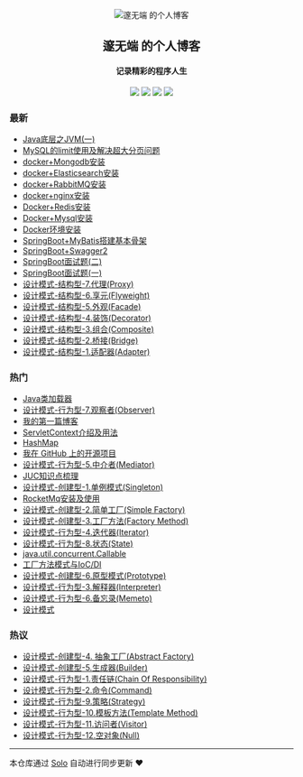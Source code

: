 <p align="center"><img alt="邃无端 的个人博客" src="https://static.b3log.org/images/brand/solo-32.png"></p><h2 align="center">
邃无端 的个人博客
</h2>

<h4 align="center">记录精彩的程序人生</h4>
<p align="center"><a title="邃无端 的个人博客" target="_blank" href="https://github.com/edhugo88/solo-blog"><img src="https://img.shields.io/github/last-commit/edhugo88/solo-blog.svg?style=flat-square&color=FF9900"></a>
<a title="GitHub repo size in bytes" target="_blank" href="https://github.com/edhugo88/solo-blog"><img src="https://img.shields.io/github/repo-size/edhugo88/solo-blog.svg?style=flat-square"></a>
<a title="Solo Version" target="_blank" href="https://github.com/b3log/solo/releases"><img src="https://img.shields.io/badge/solo-3.6.6-f1e05a.svg?style=flat-square&color=blueviolet"></a>
<a title="Hits" target="_blank" href="https://github.com/b3log/hits"><img src="https://hits.b3log.org/edhugo88/solo-blog.svg"></a></p>

### 最新

* [Java底层之JVM(一)](http://blog.hugoyisang.top/articles/2019/11/22/1574389267073.html)
* [MySQL的limit使用及解决超大分页问题](http://blog.hugoyisang.top/articles/2019/11/22/1574386358038.html)
* [docker+Mongodb安装](http://blog.hugoyisang.top/articles/2019/11/21/1574332324871.html)
* [docker+Elasticsearch安装](http://blog.hugoyisang.top/articles/2019/11/21/1574332168234.html)
* [docker+RabbitMQ安装](http://blog.hugoyisang.top/articles/2019/11/21/1574332081643.html)
* [docker+nginx安装](http://blog.hugoyisang.top/articles/2019/11/21/1574330851807.html)
* [Docker+Redis安装](http://blog.hugoyisang.top/articles/2019/11/21/1574330769374.html)
* [Docker+Mysql安装](http://blog.hugoyisang.top/articles/2019/11/21/1574330680596.html)
* [Docker环境安装](http://blog.hugoyisang.top/articles/2019/11/21/1574330435460.html)
* [SpringBoot+MyBatis搭建基本骨架](http://blog.hugoyisang.top/articles/2019/11/21/1574328096567.html)
* [SpringBoot+Swagger2](http://blog.hugoyisang.top/articles/2019/11/21/1574309380546.html)
* [SpringBoot面试题(二)](http://blog.hugoyisang.top/articles/2019/11/20/1574234178507.html)
* [SpringBoot面试题(一)](http://blog.hugoyisang.top/articles/2019/11/20/1574223486112.html)
* [设计模式-结构型-7.代理(Proxy)](http://blog.hugoyisang.top/articles/2019/11/17/1573983621503.html)
* [设计模式-结构型-6.享元(Flyweight)](http://blog.hugoyisang.top/articles/2019/11/17/1573983455183.html)
* [设计模式-结构型-5.外观(Facade)](http://blog.hugoyisang.top/articles/2019/11/17/1573983343996.html)
* [设计模式-结构型-4.装饰(Decorator)](http://blog.hugoyisang.top/articles/2019/11/17/1573983258791.html)
* [设计模式-结构型-3.组合(Composite)](http://blog.hugoyisang.top/articles/2019/11/17/1573983140227.html)
* [设计模式-结构型-2.桥接(Bridge)](http://blog.hugoyisang.top/articles/2019/11/17/1573982942155.html)
* [设计模式-结构型-1.适配器(Adapter)](http://blog.hugoyisang.top/articles/2019/11/17/1573982728810.html)

### 热门

* [Java类加载器](http://blog.hugoyisang.top/articles/2019/11/08/1573177125535.html)
* [设计模式-行为型-7.观察者(Observer)](http://blog.hugoyisang.top/articles/2019/11/15/1573813516479.html)
* [我的第一篇博客](http://blog.hugoyisang.top/articles/2019/11/07/1573129928941.html)
* [ServletContext介绍及用法](http://blog.hugoyisang.top/articles/2019/11/08/1573183839966.html)
* [HashMap](http://blog.hugoyisang.top/articles/2019/11/08/1573184701635.html)
* [我在 GitHub 上的开源项目](http://blog.hugoyisang.top/my-github-repos)
* [设计模式-行为型-5.中介者(Mediator)](http://blog.hugoyisang.top/articles/2019/11/15/1573807205910.html)
* [JUC知识点梳理](http://blog.hugoyisang.top/articles/2019/11/12/1573571446386.html)
* [设计模式-创建型-1.单例模式(Singleton)](http://blog.hugoyisang.top/articles/2019/11/15/1573800735201.html)
* [RocketMq安装及使用](http://blog.hugoyisang.top/articles/2019/11/08/1573186330802.html)
* [设计模式-创建型-2.简单工厂(Simple Factory)](http://blog.hugoyisang.top/articles/2019/11/15/1573800930537.html)
* [设计模式-创建型-3.工厂方法(Factory Method)](http://blog.hugoyisang.top/articles/2019/11/15/1573801121191.html)
* [设计模式-行为型-4.迭代器(Iterator)](http://blog.hugoyisang.top/articles/2019/11/15/1573805774122.html)
* [设计模式-行为型-8.状态(State)](http://blog.hugoyisang.top/articles/2019/11/16/1573895433498.html)
* [java.util.concurrent.Callable](http://blog.hugoyisang.top/articles/2019/11/14/1573698893916.html)
* [工厂方法模式与IoC/DI](http://blog.hugoyisang.top/articles/2019/11/14/1573721718573.html)
* [设计模式-创建型-6.原型模式(Prototype)](http://blog.hugoyisang.top/articles/2019/11/15/1573802248557.html)
* [设计模式-行为型-3.解释器(Interpreter)](http://blog.hugoyisang.top/articles/2019/11/15/1573804482775.html)
* [设计模式-行为型-6.备忘录(Memeto)](http://blog.hugoyisang.top/articles/2019/11/15/1573812994276.html)
* [设计模式](http://blog.hugoyisang.top/articles/2019/11/15/1573799570673.html)

### 热议

* [设计模式-创建型-4. 抽象工厂(Abstract Factory)](http://blog.hugoyisang.top/articles/2019/11/15/1573801623519.html)
* [设计模式-创建型-5.生成器(Builder)](http://blog.hugoyisang.top/articles/2019/11/15/1573801764806.html)
* [设计模式-行为型-1.责任链(Chain Of Responsibility)](http://blog.hugoyisang.top/articles/2019/11/15/1573802509666.html)
* [设计模式-行为型-2.命令(Command)](http://blog.hugoyisang.top/articles/2019/11/15/1573803036645.html)
* [设计模式-行为型-9.策略(Strategy)](http://blog.hugoyisang.top/articles/2019/11/17/1573963403079.html)
* [设计模式-行为型-10.模板方法(Template Method)](http://blog.hugoyisang.top/articles/2019/11/17/1573981749830.html)
* [设计模式-行为型-11.访问者(Visitor)](http://blog.hugoyisang.top/articles/2019/11/17/1573982094888.html)
* [设计模式-行为型-12.空对象(Null)](http://blog.hugoyisang.top/articles/2019/11/17/1573982566030.html)

---

本仓库通过 [Solo](https://github.com/b3log/solo) 自动进行同步更新 ❤️ 